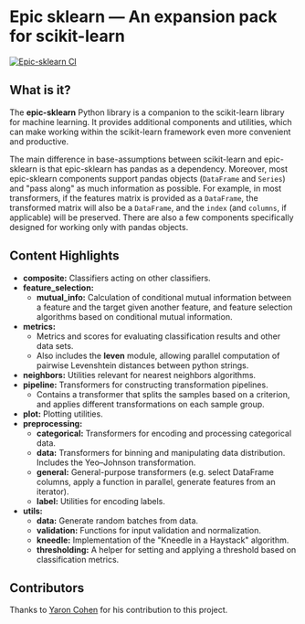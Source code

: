 # Epic sklearn &mdash; An expansion pack for scikit-learn
[![Epic-sklearn CI](https://github.com/epic-framework/epic-sklearn/actions/workflows/ci.yml/badge.svg)](https://github.com/epic-framework/epic-sklearn/actions/workflows/ci.yml)

## What is it?
The **epic-sklearn** Python library is a companion to the scikit-learn library for machine learning.
It provides additional components and utilities, which can make working within the scikit-learn
framework even more convenient and productive.

The main difference in base-assumptions between scikit-learn and epic-sklearn is that epic-sklearn
has pandas as a dependency. Moreover, most epic-sklearn components support pandas objects (`DataFrame`
and `Series`) and "pass along" as much information as possible. For example, in most transformers,
if the features matrix is provided as a `DataFrame`, the transformed matrix will also be a `DataFrame`,
and the `index` (and `columns`, if applicable) will be preserved. There are also a few components specifically
designed for working only with pandas objects.


## Content Highlights
- **composite:** Classifiers acting on other classifiers.
- **feature_selection:**
  - **mutual_info:** Calculation of conditional mutual information between a feature and the target given another 
  feature, and feature selection algorithms based on conditional mutual information.
- **metrics:**
  - Metrics and scores for evaluating classification results and other data sets.
  - Also includes the **leven** module, allowing parallel computation of pairwise Levenshtein distances 
  between python strings.
- **neighbors:** Utilities relevant for nearest neighbors algorithms.
- **pipeline:** Transformers for constructing transformation pipelines.
  - Contains a transformer that splits
  the samples based on a criterion, and applies different transformations on each sample group.
- **plot:** Plotting utilities.
- **preprocessing:**
  - **categorical:** Transformers for encoding and processing categorical data.
  - **data:** Transformers for binning and manipulating data distribution. Includes the
  Yeo&ndash;Johnson transformation.
  - **general:** General-purpose transformers (e.g. select DataFrame columns, apply a function in parallel, 
  generate features from an iterator).
  - **label:** Utilities for encoding labels.
- **utils:** 
  - **data:** Generate random batches from data.
  - **validation:** Functions for input validation and normalization.
  - **kneedle:** Implementation of the "Kneedle in a Haystack" algorithm.
  - **thresholding:** A helper for setting and applying a threshold based on classification metrics.


## Contributors
Thanks to [Yaron Cohen](https://github.com/cr-yaroncohen) for his contribution to this project.

